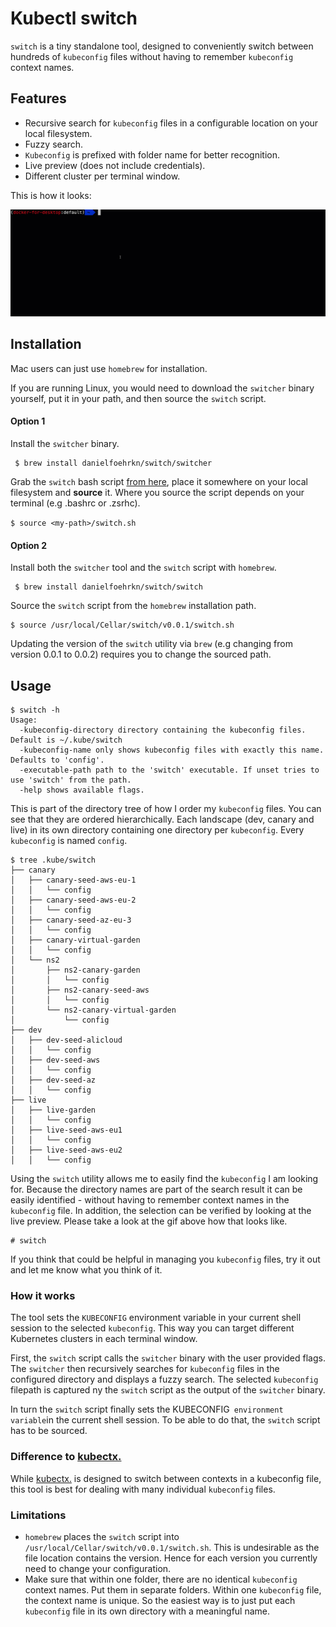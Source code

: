 # Kubectl switch

`switch` is a tiny standalone tool, designed to conveniently switch between hundreds of `kubeconfig` files without having to remember `kubeconfig` context names.

## Features

- Recursive search for `kubeconfig` files in a configurable location on your local filesystem.
- Fuzzy search.
- `Kubeconfig` is prefixed with folder name for better recognition.
- Live preview (does not include credentials).
- Different cluster per terminal window.

This is how it looks:

![demo GIF](resources/switch-demo.gif)

## Installation

Mac users can just use `homebrew` for installation.

If you are running Linux, you would need to download the `switcher` binary yourself, put it in your path, and then source the `switch` script.
#### Option 1

Install the `switcher` binary.
```
 $ brew install danielfoehrkn/switch/switcher
```

Grab the `switch` bash script [from here](https://github.com/danielfoehrKn/kubectlSwitch/blob/master/hack/switch/switch.sh), place it somewhere on your local filesystem and **source** it.
Where you source the script depends on your terminal (e.g .bashrc or .zsrhc).

`
$ source <my-path>/switch.sh
`

#### Option 2

Install both the `switcher` tool and the `switch` script with `homebrew`. 
```
 $ brew install danielfoehrkn/switch/switch
```

Source the `switch` script from the `homebrew` installation path.

```
$ source /usr/local/Cellar/switch/v0.0.1/switch.sh
```

Updating the version of the `switch` utility via `brew` (e.g changing from version 0.0.1 to 0.0.2) requires you to change the sourced path. 

## Usage 

```
$ switch -h
Usage:
  -kubeconfig-directory directory containing the kubeconfig files. Default is ~/.kube/switch
  -kubeconfig-name only shows kubeconfig files with exactly this name. Defaults to 'config'.
  -executable-path path to the 'switch' executable. If unset tries to use 'switch' from the path.
  -help shows available flags.
```

This is part of the directory tree of how I order my `kubeconfig` files. 
You can see that they are ordered hierarchically. 
Each landscape (dev, canary and live) in its own directory containing one directory per `kubeconfig`.
Every `kubeconfig` is named `config`.

```
$ tree .kube/switch
├── canary
│   ├── canary-seed-aws-eu-1
│   │   └── config
│   ├── canary-seed-aws-eu-2
│   │   └── config
│   ├── canary-seed-az-eu-3
│   │   └── config
│   ├── canary-virtual-garden
│   │   └── config
│   └── ns2
│       ├── ns2-canary-garden
│       │   └── config
│       ├── ns2-canary-seed-aws
│       │   └── config
│       └── ns2-canary-virtual-garden
│           └── config
├── dev
│   ├── dev-seed-alicloud
│   │   └── config
│   ├── dev-seed-aws
│   │   └── config
│   ├── dev-seed-az
│   │   └── config
├── live
│   ├── live-garden
│   │   └── config
│   ├── live-seed-aws-eu1
│   │   └── config
│   ├── live-seed-aws-eu2
│   │   └── config
```

Using the `switch` utility allows me to easily find the `kubeconfig` I am looking for.
Because the directory names are part of the search result it can be easily identified - without having to remember context names in the `kubeconfig` file.
In addition, the selection can be verified by looking at the live preview.
Please take a look at the gif above how that looks like.

```
# switch
```

If you think that could be helpful in managing you `kubeconfig` files, try it out and let me know what you think of it.

### How it works

The tool sets the `KUBECONFIG` environment variable in your current shell session to the selected `kubeconfig`. 
This way you can target different Kubernetes clusters in each terminal window.
  
First, the `switch` script calls the `switcher` binary with the user provided flags.
The `switcher` then recursively searches for `kubeconfig` files in the configured directory and displays a fuzzy search.
The selected `kubeconfig` filepath is captured ny the `switch` script as the output of the `switcher` binary.

In turn the `switch` script finally sets the KUBECONFIG` environment variable`in the current shell session.
To be able to do that, the `switch` script has to be sourced.

### Difference to [kubectx.](https://github.com/ahmetb/kubectx)

While [kubectx.](https://github.com/ahmetb/kubectx) is designed to switch between contexts in a kubeconfig file, 
this tool is best for dealing with many individual `kubeconfig` files.

### Limitations

- `homebrew` places the `switch` script into `/usr/local/Cellar/switch/v0.0.1/switch.sh`. 
This is undesirable as the file location contains the version. Hence for each version you currently need to change your configuration.
- Make sure that within one folder, there are no identical `kubeconfig` context names. Put them in separate folders. 
Within one `kubeconfig` file, the context name is unique. So the easiest way is to just put each `kubeconfig` file in 
its own directory with a meaningful name.